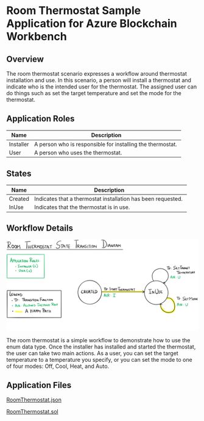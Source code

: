 Room Thermostat Sample Application for Azure Blockchain Workbench
====================================================

Overview 
---------

The room thermostat scenario expresses a workflow around thermostat installation and use. In this scenario, a person will install a thermostat and indicate who is the intended user for the thermostat. The assigned user can do things such as set the target temperature and set the mode for the thermostat.

Application Roles 
------------------

| Name       | Description                                                                                         |
|------------|-----------------------------------------------------------------------------------------------------|
| Installer | A person who is responsible for installing the thermostat.                                             |
| User | A person who uses the thermostat.  |


States 
-------

| Name                 | Description                                                                                                 |
|----------------------|-------------------------------------------------------------------------------------------------------------|
| Created | Indicates that a thermostat installation has been requested.                                                      |
| InUse | Indicates that the thermostat is in use.                                                                       |


Workflow Details
----------------

![](media/roomthermostat.png)

The room thermostat is a simple workflow to demonstrate how to use the enum data type. Once the installer has installed and started the thermostat, the user can take two main actions. As a user, you can set the target temperature to a temperature you specify, or you can set the mode to one of four modes: Off, Cool, Heat, and Auto. 


Application Files
-----------------
[RoomThermostat.json](./ethereum/RoomThermostat.json)

[RoomThermostat.sol](./ethereum/RoomThermostat.sol)
